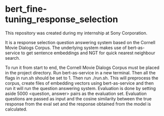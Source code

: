 # bert_fine-tuning_response_selection

This repository was created during my internship at Sony Corporation. 

It is a response selection question answering system based on the Cornell Movie Dialogs Corpus. The underlying system makes use of bert-as-service to get sentence embeddings and NGT for quick nearest neighbour search.

To run it from start to end, the Cornell Movie Dialogs Corpus must be placed in the project directory. Run bert-as-service in a new terminal. Then all the flags in run.sh should be set to 1. Then run ./run.sh. This will preprocess the corpus, create files of embedding vectors using bert-as-service and then run it will run the question answering system. Evaluation is done by setting aside 5000 <question, answer> pairs as the evaluation set. Evaluation questions are passed as input and the cosine similarity between the true response from the eval set and the response obtained from the model is calculated. 
